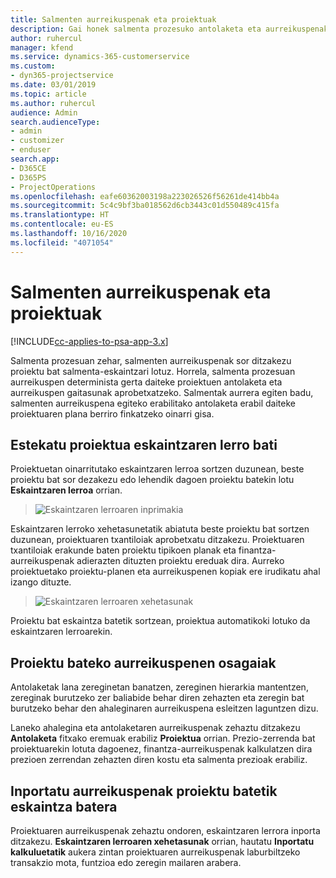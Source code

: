 ```yaml
---
title: Salmenten aurreikuspenak eta proiektuak
description: Gai honek salmenta prozesuko antolaketa eta aurreikuspenak aprobetxatzeari buruzko informazioa eskaintzen du.
author: ruhercul
manager: kfend
ms.service: dynamics-365-customerservice
ms.custom:
- dyn365-projectservice
ms.date: 03/01/2019
ms.topic: article
ms.author: ruhercul
audience: Admin
search.audienceType:
- admin
- customizer
- enduser
search.app:
- D365CE
- D365PS
- ProjectOperations
ms.openlocfilehash: eafe60362003198a223026526f56261de414bb4a
ms.sourcegitcommit: 5c4c9bf3ba018562d6cb3443c01d550489c415fa
ms.translationtype: HT
ms.contentlocale: eu-ES
ms.lasthandoff: 10/16/2020
ms.locfileid: "4071054"
---
```

# <a name="sales-estimates-and-projects"></a>Salmenten aurreikuspenak eta proiektuak

[!INCLUDE[cc-applies-to-psa-app-3.x](../includes/cc-applies-to-psa-app-3x.md)]

Salmenta prozesuan zehar, salmenten aurreikuspenak sor ditzakezu proiektu bat salmenta-eskaintzari lotuz. Horrela, salmenta prozesuan aurreikuspen determinista gerta daiteke proiektuen antolaketa eta aurreikuspen gaitasunak aprobetxatzeko. Salmentak aurrera egiten badu, salmenten aurreikuspena egiteko erabilitako antolaketa erabil daiteke proiektuaren plana berriro finkatzeko oinarri gisa.

## <a name="linking-a-project-to-a-quote-line"></a>Estekatu proiektua eskaintzaren lerro bati

Proiektuetan oinarritutako eskaintzaren lerroa sortzen duzunean, beste proiektu bat sor dezakezu edo lehendik dagoen proiektu batekin lotu **Eskaintzaren lerroa** orrian. 

> ![Eskaintzaren lerroaren inprimakia](media/project-8.png)
 
Eskaintzaren lerroko xehetasunetatik abiatuta beste proiektu bat sortzen duzunean, proiektuaren txantiloiak aprobetxatu ditzakezu. Proiektuaren txantiloiak erakunde baten proiektu tipikoen planak eta finantza-aurreikuspenak adierazten dituzten proiektu ereduak dira. Aurreko proiektuetako proiektu-planen eta aurreikuspenen kopiak ere irudikatu ahal izango dituzte.

> ![Eskaintzaren lerroaren xehetasunak](media/project-9.png)
  
Proiektu bat eskaintza batetik sortzean, proiektua automatikoki lotuko da eskaintzaren lerroarekin.

## <a name="components-of-estimates-in-a-project"></a>Proiektu bateko aurreikuspenen osagaiak

Antolaketak lana zereginetan banatzen, zereginen hierarkia mantentzen, zereginak burutzeko zer baliabide behar diren zehazten eta zeregin bat burutzeko behar den ahaleginaren aurreikuspena esleitzen laguntzen dizu.

Laneko ahalegina eta antolaketaren aurreikuspenak zehaztu ditzakezu **Antolaketa** fitxako eremuak erabiliz **Proiektua** orrian. Prezio-zerrenda bat proiektuarekin lotuta dagoenez, finantza-aurreikuspenak kalkulatzen dira prezioen zerrendan zehazten diren kostu eta salmenta prezioak erabiliz.

## <a name="importing-estimates-from-a-project-into-a-quote"></a>Inportatu aurreikuspenak proiektu batetik eskaintza batera

Proiektuaren aurreikuspenak zehaztu ondoren, eskaintzaren lerrora inporta ditzakezu. **Eskaintzaren lerroaren xehetasunak** orrian, hautatu **Inportatu kalkuluetatik** aukera zintan proiektuaren aurreikuspenak laburbiltzeko transakzio mota, funtzioa edo zeregin mailaren arabera.
